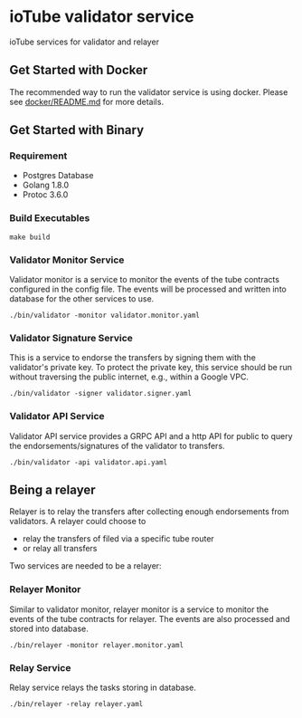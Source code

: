# ioTube validator service

ioTube services for validator and relayer

## Get Started with Docker
The recommended way to run the validator service is using docker.
Please see [docker/README.md](docker/README.md) for more details.

## Get Started with Binary
### Requirement
* Postgres Database
* Golang 1.8.0
* Protoc 3.6.0

### Build Executables
`make build`

### Validator Monitor Service
Validator monitor is a service to monitor the events of the tube contracts configured in the config file. The events will be processed and written into database for the other services to use.

`./bin/validator -monitor validator.monitor.yaml`

### Validator Signature Service
This is a service to endorse the transfers by signing them with the validator's private key. To protect the private key, this service should be run without traversing the public internet, e.g., within a Google VPC.

`./bin/validator -signer validator.signer.yaml`

### Validator API Service
Validator API service provides a GRPC API and a http API for public to query the endorsements/signatures of the validator to transfers.

`./bin/validator -api validator.api.yaml`

## Being a relayer
Relayer is to relay the transfers after collecting enough endorsements from validators. A relayer could choose to
* relay the transfers of filed via a specific tube router
* or relay all transfers

Two services are needed to be a relayer:
### Relayer Monitor
Similar to validator monitor, relayer monitor is a service to monitor the events of the tube contracts for relayer. The events are also processed and stored into database.

`./bin/relayer -monitor relayer.monitor.yaml`

### Relay Service
Relay service relays the tasks storing in database.

`./bin/relayer -relay relayer.yaml`

